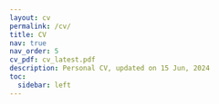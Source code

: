```yaml
---
layout: cv
permalink: /cv/
title: CV
nav: true
nav_order: 5
cv_pdf: cv_latest.pdf
description: Personal CV, updated on 15 Jun, 2024
toc:
  sidebar: left
---
```

